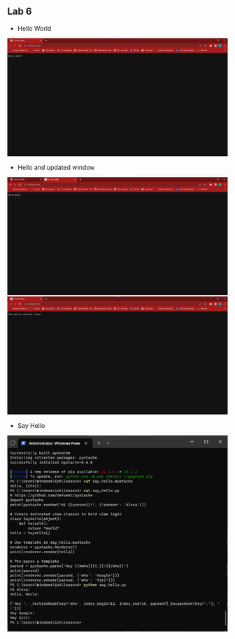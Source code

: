 ## Lab 6

  * Hello World

![Fig. 1](Images/hello1.png)

  * Hello and updated window

![Fig. 2](Images/hello2.png)
![Fig. 3](Images/hello_update.png)


   * Say Hello
   
![Fig. 4](Images/siri.png)
